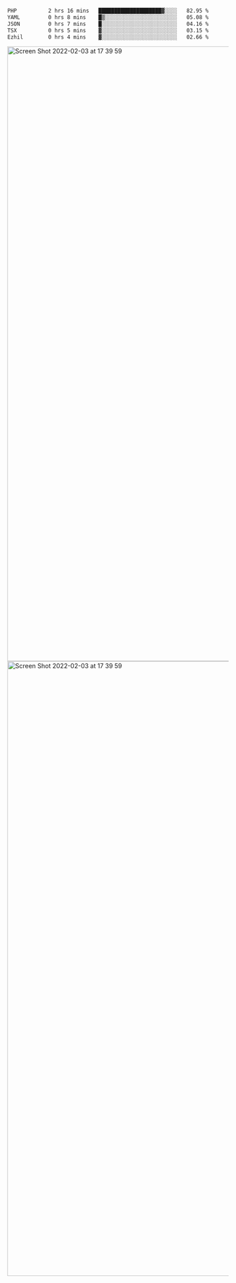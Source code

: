 <!--START_SECTION:waka-->

```txt
PHP          2 hrs 16 mins   ████████████████████▓░░░░   82.95 %
YAML         0 hrs 8 mins    █▒░░░░░░░░░░░░░░░░░░░░░░░   05.08 %
JSON         0 hrs 7 mins    █░░░░░░░░░░░░░░░░░░░░░░░░   04.16 %
TSX          0 hrs 5 mins    ▓░░░░░░░░░░░░░░░░░░░░░░░░   03.15 %
Ezhil        0 hrs 4 mins    ▓░░░░░░░░░░░░░░░░░░░░░░░░   02.66 %
```

<!--END_SECTION:waka-->

<img width="1400" alt="Screen Shot 2022-02-03 at 17 39 59" src="https://user-images.githubusercontent.com/45716542/152387304-f2b60485-53a6-4f4b-a818-5cefb1b0c0ae.png">
<img width="1400" alt="Screen Shot 2022-02-03 at 17 39 59" src="https://user-images.githubusercontent.com/45716542/152387273-ea5cdf21-2a45-44da-8bef-00c1763b1d42.png">
